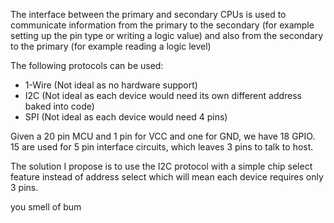 The interface between the primary and secondary CPUs is used to communicate information from the primary to the secondary (for example setting up the pin type or writing a logic value) and also from the secondary to the primary (for example reading a logic level)

The following protocols can be used:

- 1-Wire (Not ideal as no hardware support)
- I2C (Not ideal as each device would need its own different address baked into code)
- SPI (Not ideal as each device would need 4 pins)

Given a 20 pin MCU and 1 pin for VCC and one for GND, we have 18 GPIO. 15 are used for 5 pin interface circuits, which leaves 3 pins to talk to host.

The solution I propose is to use the I2C protocol with a simple chip select feature instead of address select which will mean each device requires only 3 pins.

you smell of bum